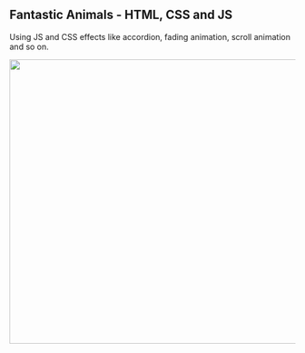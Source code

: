 
 <h2>Fantastic Animals - HTML, CSS and JS</h2>
   <p>Using JS and CSS effects like accordion, fading animation, scroll animation and so on. </p>
    
 <img src="Animais Fantásticos/src/assets/gif1.gif"  width="700" height="500">


